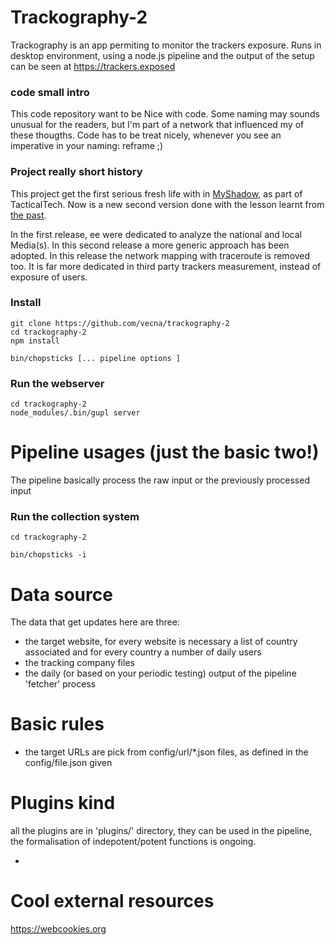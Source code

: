 # Trackography-2

Trackography is an app permiting to monitor the trackers exposure. Runs in desktop environment, using a node.js pipeline and the output of the setup can be seen at https://trackers.exposed

### code small intro 

This code repository want to be Nice with code. Some naming may sounds unusual for the readers, but I'm part of a network that influenced my of these thougths. Code has to be treat nicely, whenever you see an imperative in your naming: reframe ;)
### Project really short history

This project get the first serious fresh life with in [MyShadow](https://myshadow.org/trackography), as part of TacticalTech. Now is a new second version done with the lesson learnt from [the past](http://trackography.github.io/).

In the first release, ee were dedicated to analyze the national and local Media(s). In this second release a more generic approach has been adopted. In this release the network mapping with traceroute is removed too. It is far more dedicated in third party trackers measurement, instead of exposure of users.

### Install

    git clone https://github.com/vecna/trackography-2
    cd trackography-2
    npm install

    bin/chopsticks [... pipeline options ] 

### Run the webserver 

    cd trackography-2
    node_modules/.bin/gupl server

# Pipeline usages (just the basic two!)

The pipeline basically process the raw input or the previously processed input

### Run the collection system

    cd trackography-2

    bin/chopsticks -i 


# Data source

The data that get updates here are three:

  * the target website, for every website is necessary a list of country associated and for every country a number of daily users
  * the tracking company files
  * the daily (or based on your periodic testing) output of the pipeline 'fetcher' process

# Basic rules

  * the target URLs are pick from config/url/*.json files, as defined in the config/file.json given 

# Plugins kind

all the plugins are in 'plugins/' directory, they can be used in the pipeline, the formalisation of indepotent/potent functions is ongoing.

  * 



# Cool external resources


https://webcookies.org
